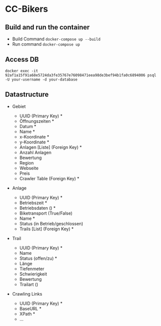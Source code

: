 # CC-Bikers

## Build and run the container
* Build Command `docker-compose up --build`  
* Run command `docker-compose up`

## Access DB
`docker exec -it 92af1a15f91a68e5724da3fe35767e76098471eea98de3bef94b1fa0c6894006 psql -U your-username -d your-database`

## Datastructure
* Gebiet
    * UUID (Primary Key) *
    * Öffnungszeiten * 
    * Datum *
    * Name *
    * x-Koordinate *
    * y-Koordinate *
    * Anlagen [Liste] (Foreign Key) *
    * Anzahl Anlagen
    * Bewertung
    * Region
    * Webseite
    * Preis
    * Crawler Table (Foreign Key) *
  
* Anlage
    * UUID (Primary Key) *
    * Betriebszeit *
    * Betriebsdaten () *
    * Biketransport (True/False)
    * Name *
    * Status (in Betrieb/geschlossen)
    * Trails [List] (Foreign Key) *

* Trail
    * UUID (Primary Key) * 
    * Name
    * Status (offen/zu) *
    * Länge
    * Tiefenmeter
    * Schwierigkeit
    * Bewertung
    * Trailart ()

* Crawling Links
    * UUID (Primary Key) *
    * BaseURL *
    * XPath *
    * ...
